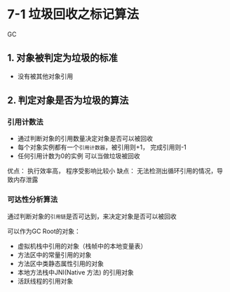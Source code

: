 # 7-1 垃圾回收之标记算法

GC
## 1. 对象被判定为垃圾的标准
- 没有被其他对象引用
## 2. 判定对象是否为垃圾的算法
###  引用计数法
  
   - 通过判断对象的引用数量决定对象是否可以被回收
   - 每个对象实例都有一个`引用计数器`，被引用则+1， 完成引用则-1
   - 任何引用计数为0的实例 可以当做垃圾被回收
  
  优点： 执行效率高， 程序受影响比较小
  缺点： 无法检测出循环引用的情况，导致内存泄露

  ### 可达性分析算法

  通过判断对象的`引用链`是否可达到，来决定对象是否可以被回收

  可以作为GC Root的对象：
  - 虚拟机栈中引用的对象（栈帧中的本地变量表）
  - 方法区中的常量引用的对象
  - 方法区中类静态属性引用的对象
  - 本地方法栈中JNI(Native 方法) 的引用对象
  - 活跃线程的引用对象

